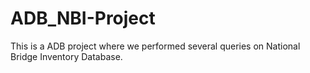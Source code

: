 # ADB_NBI-Project
This is a ADB project where we performed several queries on National Bridge Inventory Database.
